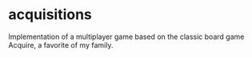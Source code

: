 # acquisitions
Implementation of a multiplayer game based on the classic board game Acquire, a favorite of my family.
